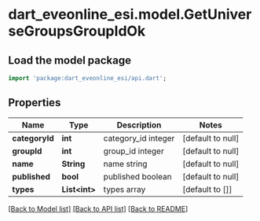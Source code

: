 # dart_eveonline_esi.model.GetUniverseGroupsGroupIdOk

## Load the model package
```dart
import 'package:dart_eveonline_esi/api.dart';
```

## Properties
Name | Type | Description | Notes
------------ | ------------- | ------------- | -------------
**categoryId** | **int** | category_id integer | [default to null]
**groupId** | **int** | group_id integer | [default to null]
**name** | **String** | name string | [default to null]
**published** | **bool** | published boolean | [default to null]
**types** | **List&lt;int&gt;** | types array | [default to []]

[[Back to Model list]](../README.md#documentation-for-models) [[Back to API list]](../README.md#documentation-for-api-endpoints) [[Back to README]](../README.md)


